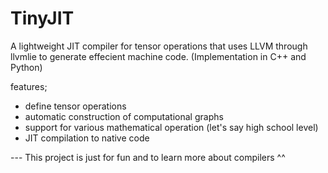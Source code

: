 # TinyJIT
A lightweight JIT compiler for tensor operations that uses LLVM through llvmlie to generate effecient machine code. (Implementation in C++ and Python)

features; 
 -  define tensor operations
 - automatic construction of computational graphs 
 - support for various mathematical operation (let's say high school level)
 - JIT compilation to native code 


--- This project is just for fun and to learn more about compilers ^^
